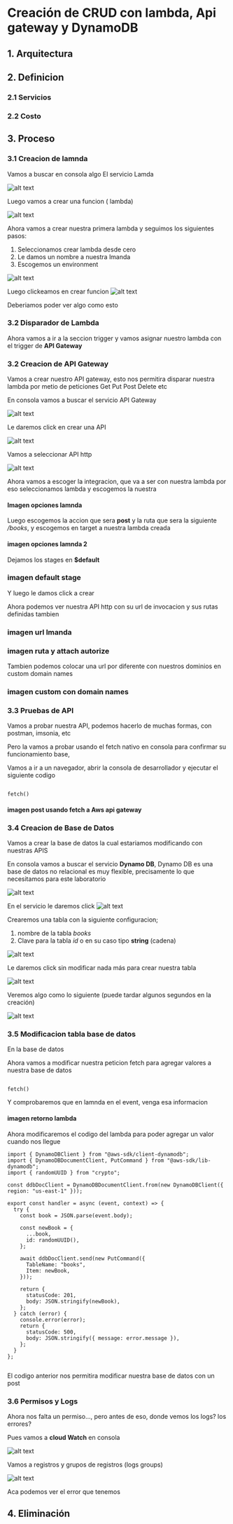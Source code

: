 # Creación de CRUD con lambda, Api gateway y DynamoDB

## 1. Arquitectura

## 2. Definicion

### 2.1 Servicios

### 2.2 Costo

## 3. Proceso

### 3.1 Creacion de lamnda

Vamos a buscar en consola algo El servicio Lamda

![alt text](image.png)

Luego vamos a crear una funcion ( lambda)

![alt text](image-1.png)


Ahora vamos a crear nuestra primera lambda y seguimos los siguientes pasos:

1. Seleccionamos crear lambda desde cero
2. Le damos un nombre a nuestra lmanda
3. Escogemos un environment 

![alt text](image-2.png)

Luego clickeamos en crear funcion
![alt text](image-3.png)


Deberiamos poder ver algo como esto


### 3.2 Disparador de Lambda

Ahora vamos a ir a la seccion trigger y vamos asignar nuestro lambda con el trigger de **API Gateway**

### 3.2 Creacion de API Gateway


Vamos a crear nuestro API gateway, esto nos permitira disparar nuestra lambda por metio de peticiones Get Put Post Delete  etc

En consola vamos a buscar el servicio API Gateway

![alt text](image-4.png)


Le daremos click en crear una API

![alt text](image-5.png)


Vamos a seleccionar API http

![alt text](image-6.png)


Ahora vamos a escoger la integracion, que va a ser con nuestra lambda por eso seleccionamos lambda y escogemos la nuestra


#### Imagen opciones lamnda

Luego escogemos la accion  que sera **post** y  la ruta que sera la siguiente */books*, y escogemos en target a nuestra lambda creada

#### imagen opciones lamnda 2


Dejamos los stages en **$default**

### imagen default stage

Y luego le damos click a crear


Ahora podemos ver nuestra API http con  su url de invocacion y sus rutas definidas tambien


### imagen url lmanda


### imagen ruta y attach autorize


Tambien podemos colocar una url por diferente con nuestros dominios en custom domain names


### imagen custom con domain names


### 3.3 Pruebas de API

Vamos a probar nuestra API, podemos hacerlo de muchas formas, con postman, imsonia, etc


Pero la vamos a probar usando el fetch nativo en consola para confirmar su funcionamiento base, 

Vamos a ir a un navegador, abrir la consola de desarrollador y ejecutar el siguiente codigo
```

fetch()
```


#### imagen post usando fetch a Aws api gateway



### 3.4 Creacion de Base de Datos

Vamos a crear la base de datos la cual estariamos modificando con nuestras APIS

En consola vamos a buscar el servicio **Dynamo DB**, Dynamo DB es una base de datos no relacional es muy flexible, precisamente lo que necesitamos para este laboratorio

![alt text](image-7.png)



En el servicio le daremos click
![alt text](image-8.png)


Crearemos una tabla con la siguiente configuracion;

1. nombre de la tabla *books*
2. Clave para la tabla *id* o en su caso tipo **string** (cadena)


![alt text](image-9.png)


Le daremos click sin modificar nada más para crear nuestra tabla

![alt text](image-10.png)


Veremos algo como lo siguiente (puede tardar algunos segundos en la creación)


![alt text](image-12.png)


### 3.5 Modificacion tabla base de datos

En la base de datos

Ahora vamos a modificar nuestra peticion fetch para agregar valores a nuestra base de datos


```

fetch()
```


Y comprobaremos que en lamnda en el event, venga esa informacion


#### imagen retorno lambda


Ahora modificaremos el codigo del lambda para poder agregar un valor cuando nos llegue


```
import { DynamoDBClient } from "@aws-sdk/client-dynamodb";
import { DynamoDBDocumentClient, PutCommand } from "@aws-sdk/lib-dynamodb";
import { randomUUID } from "crypto";

const ddbDocClient = DynamoDBDocumentClient.from(new DynamoDBClient({ region: "us-east-1" }));

export const handler = async (event, context) => {
  try {
    const book = JSON.parse(event.body);

    const newBook = {
      ...book,
      id: randomUUID(),
    };
    
    await ddbDocClient.send(new PutCommand({
      TableName: "books",
      Item: newBook,
    }));

    return {
      statusCode: 201,
      body: JSON.stringify(newBook),
    };
  } catch (error) {
    console.error(error);
    return {
      statusCode: 500,
      body: JSON.stringify({ message: error.message }),
    };
  }
};


```


El codigo anterior nos permitira modificar nuestra base de datos con un post

### 3.6 Permisos y Logs

Ahora  nos falta un permiso..., pero antes de eso, donde vemos los logs? los errores?

Pues vamos a **cloud Watch** en consola

![alt text](image-13.png)

Vamos a registros y grupos de registros (logs groups)


![alt text](image-14.png)

Aca podemos ver el error que tenemos
## 4. Eliminación